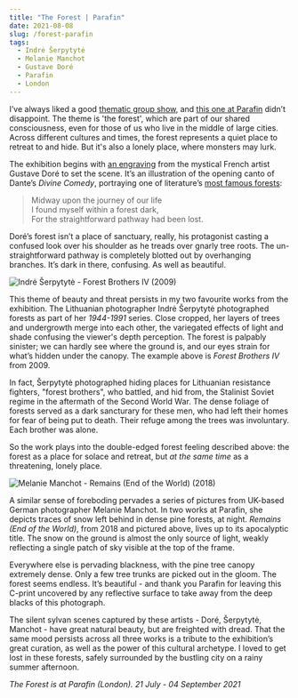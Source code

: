```yaml
---
title: "The Forest | Parafin"
date: 2021-08-08
slug: /forest-parafin
tags:
  - Indrė Šerpytytė
  - Melanie Manchot
  - Gustave Doré
  - Parafin
  - London
---
```


I’ve always liked a good [thematic group show](https://artangled.com/empreinte-malingue), and [this one at Parafin](http://www.parafin.co.uk/exhibitions--2021--the-forest.html) didn’t disappoint. The theme is 'the forest', which are part of our shared consciousness, even for those of us who live in the middle of large cities. Across different cultures and times, the forest represents a quiet place to retreat to and hide. But it's also a lonely place, where monsters may lurk.

The exhibition begins with [an engraving](https://commons.wikimedia.org/wiki/File:Gustave_Dor%C3%A9_-_Dante_Alighieri_-_Inferno_-_Plate_1_.jpg) from the mystical French artist Gustave Doré to set the scene. It’s an illustration of the opening canto of Dante’s *Divine Comedy*, portraying one of literature’s [most famous forests](https://poets.org/poem/inferno-canto-i):

> Midway upon the journey of our life  
> I found myself within a forest dark,  
> For the straightforward pathway had been lost.  

Doré’s forest isn’t a place of sanctuary, really, his protagonist casting a confused look over his shoulder as he treads over gnarly tree roots. The un-straightforward pathway is completely blotted out by overhanging branches. It’s dark in there, confusing. As well as beautiful.

![Indrė Šerpytytė - Forest Brothers IV (2009)](/parafin-forest-1.jpeg)

This theme of beauty and threat persists in my two favourite works from the exhibition. The Lithuanian photographer Indrė Šerpytytė photographed forests as part of her *1944-1991* series. Close cropped, her layers of trees and undergrowth merge into each other, the variegated effects of light and shade confusing the viewer's depth perception. The forest is palpably sinister; we can hardly see where the ground is, and our eyes strain for what’s hidden under the canopy. The example above is *Forest Brothers IV* from 2009.

In fact, Šerpytytė photographed hiding places for Lithuanian resistance fighters, "forest brothers", who battled, and hid from, the Stalinist Soviet regime in the aftermath of the Second World War. The dense foliage of forests served as a dark sancturary for these men, who had left their homes for fear of being put to death. Their refuge among the trees was involuntary. Each brother was alone.

So the work plays into the double-edged forest feeling described above: the forest as a place for solace and retreat, but *at the same time* as a threatening, lonely place.

![Melanie Manchot - Remains (End of the World) (2018)](/parafin-forest-2.jpeg)

A similar sense of foreboding pervades a series of pictures from UK-based German photographer Melanie Manchot. In two works at Parafin, she depicts traces of snow left behind in dense pine forests, at night. *Remains (End of the World)*, from 2018 and pictured above, lives up to its apocalyptic title. The snow on the ground is almost the only source of light, weakly reflecting a single patch of sky visible at the top of the frame.

Everywhere else is pervading blackness, with the pine tree canopy extremely dense. Only a few tree trunks are picked out in the gloom. The forest seems endless. It’s beautiful - and thank you Parafin for leaving this C-print uncovered by any reflective surface to take away from the deep blacks of this photograph.

The silent sylvan scenes captured by these artists - Doré, Šerpytytė, Manchot - have great natural beauty, but are freighted with dread. That the same mood persists across all three works is a tribute to the exhibition’s great curation, as well as the power of this cultural archetype. I loved to get lost in these forests, safely surrounded by the bustling city on a rainy summer afternoon.

*The Forest is at Parafin (London). 21 July - 04 September 2021*
